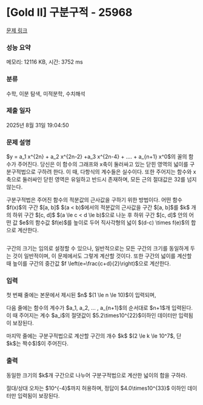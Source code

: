 # [Gold II] 구분구적 - 25968 

[문제 링크](https://www.acmicpc.net/problem/25968) 

### 성능 요약

메모리: 12116 KB, 시간: 3752 ms

### 분류

수학, 이분 탐색, 미적분학, 수치해석

### 제출 일자

2025년 8월 31일 19:04:50

### 문제 설명

<p>$y = a_1 x^{2n} + a_2 x^{2n-2} +a_3 x^{2n-4} + .... + a_{n+1} x^0$의 꼴의 함수가 주어진다. 당신은 이 함수의 그래프와 x축이 둘러싸고 있는 닫힌 영역의 넓이를 구분구적법으로 구하려 한다. 이 때, 다항식의 계수들은 실수이다. 또한 주어지는 함수와 x축으로 둘러싸인 닫힌 영역은 유일하고 반드시 존재하며, 모든 근의 절대값은 32를 넘지 않는다.</p>

<p>구분구적법은 주어진 함수의 적분값의 근사값을 구하기 위한 방법이다. 어떤 함수 $f(x)$의 구간 $[a, b]$ $(a < b)$에서의 적분값의 근사값을 구간 $[a, b]$를 $k$ 개의 하위 구간 $[c, d]$ $(a \le c < d \le b)$으로 나눈 후 하위 구간 $[c, d]$ 안의 어떤 값 $e$의 함수값 $f(e)$를 높이로 두어 직사각형의 넓이 $(d-c) \times f(e)$의 합으로 계산한다.</p>

<p style="text-align: center;"><img alt="" src="https://upload.acmicpc.net/7d2c8617-8828-4ca6-9a31-57e3ca583433/-/preview/"></p>

<p>구간의 크기는 임의로 설정할 수 있으나, 일반적으로는 모든 구간의 크기를 동일하게 두는 것이 일반적이며, 이 문제에서도 그렇게 계산할 것이다. 또한 구간의 넓이를 계산할 때 높이를 구간의 중간값 $f \left(e=\frac{c+d}{2}\right)$으로 계산한다.</p>

### 입력 

 <p>첫 번째 줄에는 본문에서 제시된 $n$ $(1 \le n \le 10)$이 입력되며,</p>

<p>다음 줄에는 함수의 계수가 $a_1, a_2, ... , a_{n+1}$의 순서대로 $n+1$개 입력된다. 이 때 주어지는 계수 $a_i$의 절댓값이 $5.2\times10^{22}$이하인 데이터만 입력됨이 보장된다.</p>

<p>마지막 줄에는 구분구적법으로 계산할 구간의 개수 $k$ $(2 \le k \le 10^7$, 단 $k$는 짝수$)$이 주어진다.</p>

### 출력 

 <p>동일한 크기의 $k$개 구간으로 나누어 구분구적법으로 계산한 넓이의 합을 구하라.</p>

<p>절대/상대 오차는 $10^{-4}$까지 허용하며, 정답이 $4.0\times10^{33}$ 이하인 데이터만 입력됨이 보장된다.</p>


